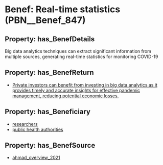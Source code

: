 # Benef: __Real-time statistics__ (PBN__Benef_847)

## Property: has_BenefDetails

Big data analytics techniques can extract significant information from multiple sources, generating real-time statistics for monitoring COVID-19

## Property: has_BenefReturn

* [Private investors can benefit from investing in big data analytics as it provides timely and accurate insights for effective pandemic management, reducing potential economic losses.](../BenefReturn/PBN__BenefReturn_921)

## Property: has_Beneficiary

* [researchers](../Stakeholder/PBN__Stakeholder_2)
* [public health authorities](../Stakeholder/PBN__Stakeholder_0)

## Property: has_BenefSource

* [ahmad_overview_2021](../Article/PBN__Article_170)

